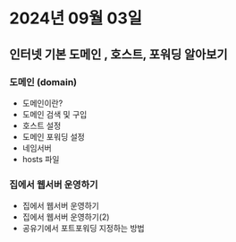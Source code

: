 # 2024년 09월 03일

## 인터넷 기본 도메인 , 호스트, 포워딩 알아보기

### 도메인 (domain)

- 도메인이란?
- 도메인 검색 및 구입
- 호스트 설정
- 도메인 포워딩 설정
- 네임서버
- hosts 파일

### 집에서 웹서버 운영하기

- 집에서 웹서버 운영하기
- 집에서 웹서버 운영하기(2)
- 공유기에서 포트포워딩 지정하는 방법
